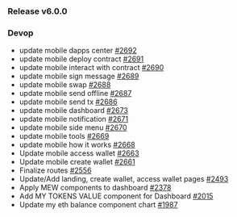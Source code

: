 ### Release v6.0.0

### Devop

* update mobile dapps center [#2692](https://github.com/MyEtherWallet/MyEtherWallet/pull/2692)
* update mobile deploy contract [#2691](https://github.com/MyEtherWallet/MyEtherWallet/pull/2691)
* update mobile interact with contract [#2690](https://github.com/MyEtherWallet/MyEtherWallet/pull/2690)
* update mobile sign message [#2689](https://github.com/MyEtherWallet/MyEtherWallet/pull/2689)
* update mobile swap [#2688](https://github.com/MyEtherWallet/MyEtherWallet/pull/2688)
* update mobile send offline [#2687](https://github.com/MyEtherWallet/MyEtherWallet/pull/2687)
* update mobile send tx [#2686](https://github.com/MyEtherWallet/MyEtherWallet/pull/2686)
* update mobile dashboard [#2673](https://github.com/MyEtherWallet/MyEtherWallet/pull/2673)
* update mobile notification [#2671](https://github.com/MyEtherWallet/MyEtherWallet/pull/2671)
* update mobile side menu [#2670](https://github.com/MyEtherWallet/MyEtherWallet/pull/2670)
* update mobile tools [#2669](https://github.com/MyEtherWallet/MyEtherWallet/pull/2669)
* update mobile how it works [#2668](https://github.com/MyEtherWallet/MyEtherWallet/pull/2668)
* Update mobile access wallet [#2663](https://github.com/MyEtherWallet/MyEtherWallet/pull/2663)
* Update mobile create wallet [#2661](https://github.com/MyEtherWallet/MyEtherWallet/pull/2661)
* Finalize routes [#2556](https://github.com/MyEtherWallet/MyEtherWallet/pull/2556)
* Update/Add landing, create wallet, access wallet pages [#2493](https://github.com/MyEtherWallet/MyEtherWallet/pull/2493)
* Apply MEW components to dashboard [#2378](https://github.com/MyEtherWallet/MyEtherWallet/pull/2378)
* Add MY TOKENS VALUE component for Dashboard [#2015](https://github.com/MyEtherWallet/MyEtherWallet/pull/2015)
* Update my eth balance component chart [#1987](https://github.com/MyEtherWallet/MyEtherWallet/pull/1987)
